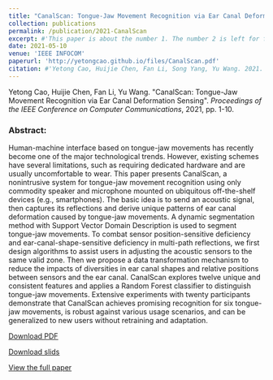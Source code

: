 ```yaml
---
title: "CanalScan: Tongue-Jaw Movement Recognition via Ear Canal Deformation Sensing"
collection: publications
permalink: /publication/2021-CanalScan
excerpt: #'This paper is about the number 1. The number 2 is left for future work.'
date: 2021-05-10
venue: 'IEEE INFOCOM'
paperurl: 'http://yetongcao.github.io/files/CanalScan.pdf'
citation: #'Yetong Cao, Huijie Chen, Fan Li, Song Yang, Yu Wang. 2021. &quot;AWash: Handwashing Assistance for the Elderly With Dementia via Wearables.&quot; <i>Proceedings of the ACM on Interactive, Mobile, Wearable and Ubiquitous Technologies</i>. 7(2), 1-23.'
---
```

Yetong Cao, Huijie Chen, Fan Li, Yu Wang. "CanalScan: Tongue-Jaw Movement Recognition via Ear Canal Deformation Sensing". _Proceedings of the IEEE Conference on Computer Communications_, 2021, pp. 1-10. 

### Abstract:
Human-machine interface based on tongue-jaw movements has recently become one of the major technological trends. However, existing schemes have several limitations, such as requiring dedicated hardware and are usually uncomfortable to wear. This paper presents CanalScan, a nonintrusive system for tongue-jaw movement recognition using only commodity speaker and microphone mounted on ubiquitous off-the-shelf devices (e.g., smartphones). The basic idea is to send an acoustic signal, then captures its reflections and derive unique patterns of ear canal deformation caused by tongue-jaw movements. A dynamic segmentation method with Support Vector Domain Description is used to segment tongue-jaw movements. To combat sensor position-sensitive deficiency and ear-canal-shape-sensitive deficiency in multi-path reflections, we first design algorithms to assist users in adjusting the acoustic sensors to the same valid zone. Then we propose a data transformation mechanism to reduce the impacts of diversities in ear canal shapes and relative positions between sensors and the ear canal. CanalScan explores twelve unique and consistent features and applies a Random Forest classifier to distinguish tongue-jaw movements. Extensive experiments with twenty participants demonstrate that CanalScan achieves promising recognition for six tongue-jaw movements, is robust against various usage scenarios, and can be generalized to new users without retraining and adaptation.

[<ins>Download PDF</ins>](../files/CanalScan.pdf)

[<ins>Download slids</ins>](../files/canalscan.pptx)

[<ins>View the full paper</ins>](https://ieeexplore.ieee.org/abstract/document/9488852)
